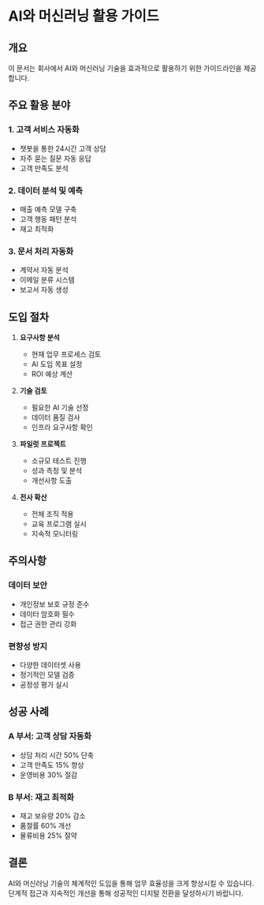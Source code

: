 # AI와 머신러닝 활용 가이드

## 개요
이 문서는 회사에서 AI와 머신러닝 기술을 효과적으로 활용하기 위한 가이드라인을 제공합니다.

## 주요 활용 분야

### 1. 고객 서비스 자동화
- 챗봇을 통한 24시간 고객 상담
- 자주 묻는 질문 자동 응답
- 고객 만족도 분석

### 2. 데이터 분석 및 예측
- 매출 예측 모델 구축
- 고객 행동 패턴 분석
- 재고 최적화

### 3. 문서 처리 자동화
- 계약서 자동 분석
- 이메일 분류 시스템
- 보고서 자동 생성

## 도입 절차

1. **요구사항 분석**
   - 현재 업무 프로세스 검토
   - AI 도입 목표 설정
   - ROI 예상 계산

2. **기술 검토**
   - 필요한 AI 기술 선정
   - 데이터 품질 검사
   - 인프라 요구사항 확인

3. **파일럿 프로젝트**
   - 소규모 테스트 진행
   - 성과 측정 및 분석
   - 개선사항 도출

4. **전사 확산**
   - 전체 조직 적용
   - 교육 프로그램 실시
   - 지속적 모니터링

## 주의사항

### 데이터 보안
- 개인정보 보호 규정 준수
- 데이터 암호화 필수
- 접근 권한 관리 강화

### 편향성 방지
- 다양한 데이터셋 사용
- 정기적인 모델 검증
- 공정성 평가 실시

## 성공 사례

### A 부서: 고객 상담 자동화
- 상담 처리 시간 50% 단축
- 고객 만족도 15% 향상
- 운영비용 30% 절감

### B 부서: 재고 최적화
- 재고 보유량 20% 감소
- 품절률 60% 개선
- 물류비용 25% 절약

## 결론
AI와 머신러닝 기술의 체계적인 도입을 통해 업무 효율성을 크게 향상시킬 수 있습니다. 단계적 접근과 지속적인 개선을 통해 성공적인 디지털 전환을 달성하시기 바랍니다.